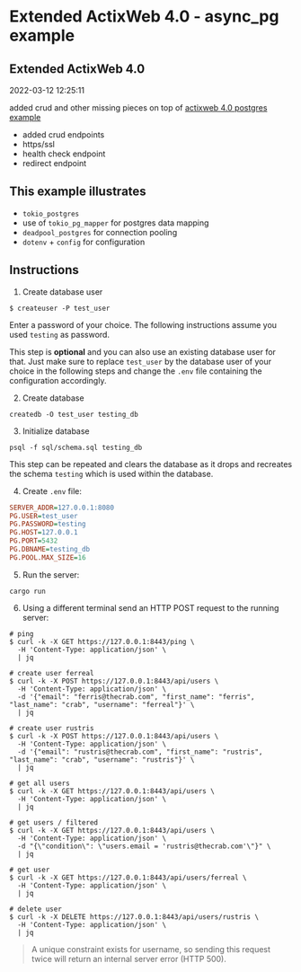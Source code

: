 # Extended ActixWeb 4.0 - async_pg example

## Extended ActixWeb 4.0

2022-03-12 12:25:11

added crud and other missing pieces on top of [actixweb 4.0 postgres example](https://github.com/actix/examples/tree/master/databases/postgres)

- added crud endpoints
- https/ssl
- health check endpoint
- redirect endpoint

## This example illustrates

- `tokio_postgres`
- use of `tokio_pg_mapper` for postgres data mapping
- `deadpool_postgres` for connection pooling
- `dotenv` + `config` for configuration

## Instructions

1. Create database user

```shell
$ createuser -P test_user
```

Enter a password of your choice. The following instructions assume you used `testing` as password.

This step is **optional** and you can also use an existing database user for that. Just make sure to replace `test_user` by the database user of your choice in the following steps and change the `.env` file containing the configuration accordingly.

2. Create database

```shell
createdb -O test_user testing_db
```

3. Initialize database

```shell
psql -f sql/schema.sql testing_db
```

This step can be repeated and clears the database as it drops and recreates the schema `testing` which is used within the database.

4. Create `.env` file:

```ini
SERVER_ADDR=127.0.0.1:8080
PG.USER=test_user
PG.PASSWORD=testing
PG.HOST=127.0.0.1
PG.PORT=5432
PG.DBNAME=testing_db
PG.POOL.MAX_SIZE=16
```

5. Run the server:

```shell
cargo run
```

6. Using a different terminal send an HTTP POST request to the running server:

```shell
# ping
$ curl -k -X GET https://127.0.0.1:8443/ping \
  -H 'Content-Type: application/json' \
  | jq

# create user ferreal
$ curl -k -X POST https://127.0.0.1:8443/api/users \
  -H 'Content-Type: application/json' \
  -d '{"email": "ferris@thecrab.com", "first_name": "ferris", "last_name": "crab", "username": "ferreal"}' \
  | jq

# create user rustris
$ curl -k -X POST https://127.0.0.1:8443/api/users \
  -H 'Content-Type: application/json' \
  -d '{"email": "rustris@thecrab.com", "first_name": "rustris", "last_name": "crab", "username": "rustris"}' \
  | jq

# get all users
$ curl -k -X GET https://127.0.0.1:8443/api/users \
  -H 'Content-Type: application/json' \
  | jq

# get users / filtered
$ curl -k -X GET https://127.0.0.1:8443/api/users \
  -H 'Content-Type: application/json' \
  -d "{\"condition\": \"users.email = 'rustris@thecrab.com'\"}" \
  | jq

# get user
$ curl -k -X GET https://127.0.0.1:8443/api/users/ferreal \
  -H 'Content-Type: application/json' \
  | jq

# delete user
$ curl -k -X DELETE https://127.0.0.1:8443/api/users/rustris \
  -H 'Content-Type: application/json' \
  | jq
```

> A unique constraint exists for username, so sending this request twice will return an internal server error (HTTP 500).
